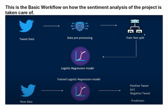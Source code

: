 **This is the Basic Workflow on how the sentiment analysis of the project is taken care of.**
![WorkFlow](image.png)